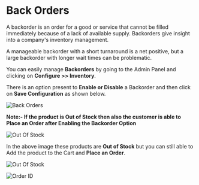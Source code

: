 # Back Orders

A backorder is an order for a good or service that cannot be filled immediately because of a lack of available supply. Backorders give insight into a company's inventory management.

A manageable backorder with a short turnaround is a net positive, but a large backorder with longer wait times can be problematic.

You can easily manage **Backorders** by going to the Admin Panel and clicking on **Configure >> Inventory**.

There is an option present to **Enable or Disable** a Backorder and then click on **Save Configuration** as shown below.

![Back Orders](../../assets/2.2.0/images/configure/backorder.png)

**Note:- If the product is Out of Stock then also the customer is able to Place an Order after Enabling the Backorder Option**

![Out Of Stock](../../assets/2.2.0/images/configure/outofstock.png)

In the above image these products are **Out of Stock** but you can still able to Add the product to the Cart and **Place an Order**.

![Out Of Stock](../../assets/2.2.0/images/configure/backorderOutput.png)

![Order ID](../../assets/2.2.0/images/configure/orderID.png)
